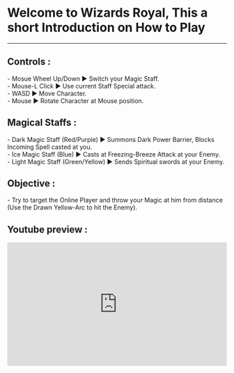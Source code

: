 # Welcome to Wizards Royal, This a short Introduction on How to Play

<hr>

<h2> Controls : </h2>
- Mosue Wheel Up/Down ► Switch your Magic Staff. </br>
- Mouse-L Click ► Use current Staff Special attack. </br>
- WASD ► Move Character. </br>
- Mouse  ► Rotate Character at Mouse position. </br>

<h2> Magical Staffs : </h2>
- Dark Magic Staff (Red/Purple) ► Summons Dark Power Barrier, Blocks Incoming Spell casted at you. </br>
- Ice Magic Staff (Blue) ► Casts at Freezing-Breeze Attack at your Enemy. </br>
- Light Magic Staff (Green/Yellow) ► Sends Spiritual swords at your Enemy. </br>

<h2> Objective : </h2>
- Try to target the Online Player and throw your Magic at him from distance (Use the Drawn Yellow-Arc to hit the Enemy).

<h2> Youtube preview : </h2>
   <div style="position: relative; padding-bottom: 56.25%; height: 0; overflow: hidden; max-width: 100%; height: auto;">
        <iframe src="https://www.youtube.com/embed/zIFMyBkYwqg" frameborder="0" allowfullscreen style="position: absolute; top: 0; left: 0; width: 100%; height: 100%;"></iframe>
    </div>
